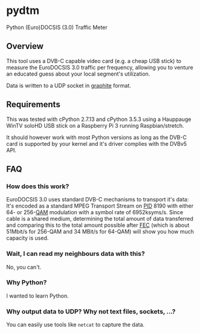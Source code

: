 # pydtm
Python (Euro)DOCSIS (3.0) Traffic Meter

## Overview

This tool uses a DVB-C capable video card (e.g. a cheap USB stick) to measure
the EuroDOCSIS 3.0 traffic per frequency, allowing you to venture an educated
guess about your local segment's utilization.

Data is written to a UDP socket in [graphite](https://graphiteapp.org/)
format.

## Requirements

This was tested with cPython 2.7.13 and cPython 3.5.3 using a Hauppauge WinTV
soloHD USB stick on a Raspberry Pi 3 running Raspbian/stretch.

It should however work with most Python versions as long as the DVB-C card
is supported by your kernel and it's driver complies with the DVBv5 API.


## FAQ

### How does this work?

EuroDOCSIS 3.0 uses standard DVB-C mechanisms to transport it's data: It's
encoded as a standard MPEG Transport Stream on [PID](https://en.wikipedia.org/wiki/MPEG_transport_stream#Packet_Identifier_\(PID\))
8190 with either 64- or 256-[QAM](https://en.wikipedia.org/wiki/QAM_\(television\))
modulation with a symbol rate of 6952ksyms/s. Since cable is a shared medium,
determining the total amount of data transferred and comparing this to the total
amount possible after
[FEC](https://en.wikipedia.org/wiki/Forward_error_correction) (which is about
51Mbit/s for 256-QAM and 34 MBit/s for 64-QAM) will show you how much capacity
is used.

### Wait, I can read my neighbours data with this?

No, you can't.

### Why Python?

I wanted to learn Python.

### Why output data to UDP? Why not text files, sockets, ...?

You can easily use tools like `netcat` to capture the data.
